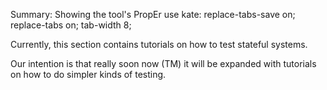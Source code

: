 Summary: Showing the tool's PropEr use
kate: replace-tabs-save on; replace-tabs on; tab-width 8;

Currently, this section contains tutorials on how to test stateful systems.

Our intention is that really soon now (TM) it will be expanded with tutorials
on how to do simpler kinds of testing.
